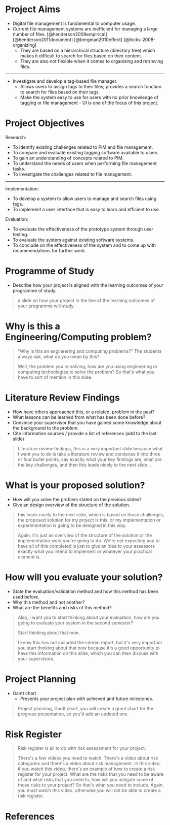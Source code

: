 # Project Aims

<!-- • The project aims to investigate and develop a tag-based file manager which will allow users to assign tags to their files and search for them based on those tags.
• This approach would be more efficient than current file management systems and would allow users to organise their files in a way that is suitable for them.
• The system should provide a search function which allows users to search for files based on their tags.
• The system should also be able to handle a large number of files and be easy to use for users with no knowledge of tagging or file management. -->


<!-- • Investigates and develops a tag-based file manager to enable efficient file management.
• Allows users to assign tags to their files, and then search for them based on those tags.
• Flexible and efficient compared to hierarchical directory structure.
• Search function to enable users to search for files based on their tags.
• Ability to handle a large number of files.
• Easy to use without prior knowledge of tagging or file management. -->

<!-- - The act of managing digital files is fundamental to computer usage, and the increasing number of digital files has made it more important to investigate effective methods of managing digital files.
- Current file management systems are not efficient when it comes to managing a large number of files.
  - These systems are based on a hierarchical structure (directory tree) which makes it difficult to search for files based on their content.
  - They are also not flexible when it comes to organising and retrieving files.
- Investigate and develop a tag-based file manager which allows users to assign tags to their files and search for those files based on those tags.
  - Provides a search function which enables users to search for files based on their tags.
  - Make the system easy to use for users with no prior knowledge of tagging or file management. -->

- Digital file management is fundamental to computer usage.
- Current file management systems are inefficient for managing a large number of files. [@henderson2009empirical] [@henderson2011document] [@bergman2010effect] [@hicks-2008-organizing]
  - They are based on a hierarchical structure (directory tree) which makes it difficult to search for files based on their content.
  - They are also not flexible when it comes to organising and retrieving files.

------

- Investigate and develop a tag-based file manager.
  - Allows users to assign tags to their files; provides a search function to search for files based on their tags.
  - Make the system easy to use for users with no prior knowledge of tagging or file management - UI is one of the focus of this project.

# Project Objectives

Research:

- To identify existing challenges related to PIM and file management.
- To compare and evaluate existing tagging software available to users.
- To gain an understanding of concepts related to PIM.
- To understand the needs of users when performing file management tasks.
- To investigate the challenges related to file management.

------

Implementation:

- To develop a system to allow users to manage and search files using tags.
- To implement a user interface that is easy to learn and efficient to use.

Evaluation:

- To evaluate the effectiveness of the prototype system through user testing.
- To evaluate the system against existing software systems.
- To conclude on the effectiveness of the system and to come up with recommendations for further work.

# Programme of Study

- Describe how your project is aligned with the learning outcomes of your programme of study.

> a slide on how your project in the line of the learning outcomes of your programme will study.

# Why is this a Engineering/Computing problem?

> "Why is this an engineering and computing problems?" The students always ask, what do you mean by this?
>
> Well, the problem you're solving, how are you using engineering or computing technologies to solve the problem? So that's what you have to sort of mention in this slide.

# Literature Review Findings

- How have others approached this, or a related, problem in the past?
- What lessons can be learned from what has been done before?
- Convince your supervisor that you have gained some knowledge about the background to the problem.
- Cite information sources / provide a list of references (add to the last slide)

> Literature review findings, this is a very important slide because what I want you to do is take a literature review and condense it into three or four bullet points, say exactly what your key findings are, what are the key challenges, and then this leads nicely to the next slide...

# What is your proposed solution?

- How will you solve the problem stated on the previous slides?
- Give an design overview of the structure of the solution.

> this leads nicely to the next slide, which is based on those challenges, the proposed solution for my project is this, or my implementation or experimentation is going to be designed in this way.
>
> Again, it's just an overview of the structure of the solution or the implementation work you're going to do. We're not expecting you to have all of this completed is just to give an idea to your assessors exactly what you intend to implement or whatever your practical element is.

# How will you evaluate your solution?

- State the evaluation/validation method and how this method has been used before.
- Why this method and not another?
- What are the benefits and risks of this method?

> Also, I want you to start thinking about your evaluation, how are you going to evaluate your system in the second semester?
>
> Start thinking about that now.
>
> I know this has not included the interim report, but it's very important you start thinking about that now because it's a good opportunity to have this information on this slide, which you can then discuss with your supervisors.

# Project Planning

- Gantt chart
  - Presents your project plan with achieved and future milestones.

> Project planning, Gantt chart, you will create a grant chart for the progress presentation, so you'd add an updated one.

# Risk Register

> Risk register is all to do with risk assessment for your project.
>
> There's a few videos you need to watch. There's a video about risk categories and there's a video about risk management. In this video, if you watch this video, there's an example of how to create a risk register for your project. What are the risks that you need to be aware of and what risks that you need to, how will you mitigate some of those risks to your project? So that's what you need to include. Again, you must watch this video, otherwise you will not be able to create a risk register.

# References
